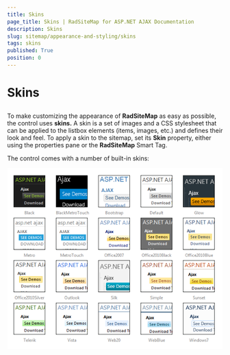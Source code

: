 ```yaml
---
title: Skins
page_title: Skins | RadSiteMap for ASP.NET AJAX Documentation
description: Skins
slug: sitemap/appearance-and-styling/skins
tags: skins
published: True
position: 0
---
```


# Skins

## 

To make customizing the appearance of **RadSiteMap** as easy as possible, the control uses **skins.** A skin is a set of images and a CSS stylesheet that can be applied to the listbox elements (items, images, etc.) and defines their look and feel. To apply a skin to the sitemap, set its **Skin** property, either using the properties pane or the **RadSiteMap** Smart Tag.

The control comes with a number of built-in skins:

![Skins](images/sitemap_skins_thumnail.png)


